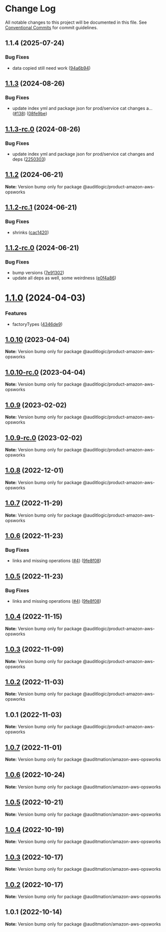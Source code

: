 # Change Log

All notable changes to this project will be documented in this file.
See [Conventional Commits](https://conventionalcommits.org) for commit guidelines.

## 1.1.4 (2025-07-24)


### Bug Fixes

* data copied still need work ([94a6b94](https://github.com/zerobias-org/product/commit/94a6b942fb0516367548599d739529536132755a))





## [1.1.3](https://github.com/auditlogic/product/compare/@auditlogic/product-amazon-aws-opsworks@1.1.2...@auditlogic/product-amazon-aws-opsworks@1.1.3) (2024-08-26)


### Bug Fixes

* update index yml and package json for prod/service cat changes a… ([#138](https://github.com/auditlogic/product/issues/138)) ([08fe9be](https://github.com/auditlogic/product/commit/08fe9beb1c8457462a19bc69caa02e6212d97e1a))





## [1.1.3-rc.0](https://github.com/auditlogic/product/compare/@auditlogic/product-amazon-aws-opsworks@1.1.2...@auditlogic/product-amazon-aws-opsworks@1.1.3-rc.0) (2024-08-26)


### Bug Fixes

* update index yml and package json for prod/service cat changes and deps ([2250303](https://github.com/auditlogic/product/commit/225030363a363608240135b7ebed386b28f01e4b))





## [1.1.2](https://github.com/auditlogic/product/compare/@auditlogic/product-amazon-aws-opsworks@1.1.2-rc.1...@auditlogic/product-amazon-aws-opsworks@1.1.2) (2024-06-21)

**Note:** Version bump only for package @auditlogic/product-amazon-aws-opsworks





## [1.1.2-rc.1](https://github.com/auditlogic/product/compare/@auditlogic/product-amazon-aws-opsworks@1.1.2-rc.0...@auditlogic/product-amazon-aws-opsworks@1.1.2-rc.1) (2024-06-21)


### Bug Fixes

* shrinks ([cac1420](https://github.com/auditlogic/product/commit/cac14200fefcd8183ab69fe89a47bd3f70f563e9))





## [1.1.2-rc.0](https://github.com/auditlogic/product/compare/@auditlogic/product-amazon-aws-opsworks@1.1.0...@auditlogic/product-amazon-aws-opsworks@1.1.2-rc.0) (2024-06-21)


### Bug Fixes

* bump versions ([7e91302](https://github.com/auditlogic/product/commit/7e913023b8b312150ed7762c32fbbe616be71de5))
* update all deps as well, some weirdness ([e0f4a86](https://github.com/auditlogic/product/commit/e0f4a864714e2d3de6bbf3da014d5312fe53be2f))





# [1.1.0](https://github.com/auditlogic/product/compare/@auditlogic/product-amazon-aws-opsworks@1.0.10...@auditlogic/product-amazon-aws-opsworks@1.1.0) (2024-04-03)


### Features

* factoryTypes ([4346de9](https://github.com/auditlogic/product/commit/4346de92693aee892fccf725338ffc7b80ab182b))





## [1.0.10](https://github.com/auditlogic/product/compare/@auditlogic/product-amazon-aws-opsworks@1.0.9...@auditlogic/product-amazon-aws-opsworks@1.0.10) (2023-04-04)

**Note:** Version bump only for package @auditlogic/product-amazon-aws-opsworks





## [1.0.10-rc.0](https://github.com/auditlogic/product/compare/@auditlogic/product-amazon-aws-opsworks@1.0.9...@auditlogic/product-amazon-aws-opsworks@1.0.10-rc.0) (2023-04-04)

**Note:** Version bump only for package @auditlogic/product-amazon-aws-opsworks





## [1.0.9](https://github.com/auditlogic/product/compare/@auditlogic/product-amazon-aws-opsworks@1.0.8...@auditlogic/product-amazon-aws-opsworks@1.0.9) (2023-02-02)

**Note:** Version bump only for package @auditlogic/product-amazon-aws-opsworks





## [1.0.9-rc.0](https://github.com/auditlogic/product/compare/@auditlogic/product-amazon-aws-opsworks@1.0.8...@auditlogic/product-amazon-aws-opsworks@1.0.9-rc.0) (2023-02-02)

**Note:** Version bump only for package @auditlogic/product-amazon-aws-opsworks





## [1.0.8](https://github.com/auditlogic/product/compare/@auditlogic/product-amazon-aws-opsworks@1.0.7...@auditlogic/product-amazon-aws-opsworks@1.0.8) (2022-12-01)

**Note:** Version bump only for package @auditlogic/product-amazon-aws-opsworks





## [1.0.7](https://github.com/auditlogic/product/compare/@auditlogic/product-amazon-aws-opsworks@1.0.6...@auditlogic/product-amazon-aws-opsworks@1.0.7) (2022-11-29)

**Note:** Version bump only for package @auditlogic/product-amazon-aws-opsworks





## [1.0.6](https://github.com/auditlogic/product/compare/@auditlogic/product-amazon-aws-opsworks@1.0.4...@auditlogic/product-amazon-aws-opsworks@1.0.6) (2022-11-23)


### Bug Fixes

* links and missing operations ([#4](https://github.com/auditlogic/product/issues/4)) ([9fe8f08](https://github.com/auditlogic/product/commit/9fe8f08fe7c57fdb79f991ac35bd6ac2e7dcad38))





## [1.0.5](https://github.com/auditlogic/product/compare/@auditlogic/product-amazon-aws-opsworks@1.0.4...@auditlogic/product-amazon-aws-opsworks@1.0.5) (2022-11-23)


### Bug Fixes

* links and missing operations ([#4](https://github.com/auditlogic/product/issues/4)) ([9fe8f08](https://github.com/auditlogic/product/commit/9fe8f08fe7c57fdb79f991ac35bd6ac2e7dcad38))





## [1.0.4](https://github.com/auditlogic/product/compare/@auditlogic/product-amazon-aws-opsworks@1.0.3...@auditlogic/product-amazon-aws-opsworks@1.0.4) (2022-11-15)

**Note:** Version bump only for package @auditlogic/product-amazon-aws-opsworks





## [1.0.3](https://github.com/auditlogic/product/compare/@auditlogic/product-amazon-aws-opsworks@1.0.2...@auditlogic/product-amazon-aws-opsworks@1.0.3) (2022-11-09)

**Note:** Version bump only for package @auditlogic/product-amazon-aws-opsworks





## [1.0.2](https://github.com/auditlogic/product/compare/@auditlogic/product-amazon-aws-opsworks@1.0.1...@auditlogic/product-amazon-aws-opsworks@1.0.2) (2022-11-03)

**Note:** Version bump only for package @auditlogic/product-amazon-aws-opsworks





## 1.0.1 (2022-11-03)

**Note:** Version bump only for package @auditlogic/product-amazon-aws-opsworks





## [1.0.7](https://github.com/auditmation/store-content/compare/@auditmation/amazon-aws-opsworks@1.0.6...@auditmation/amazon-aws-opsworks@1.0.7) (2022-11-01)

**Note:** Version bump only for package @auditmation/amazon-aws-opsworks





## [1.0.6](https://github.com/auditmation/store-content/compare/@auditmation/amazon-aws-opsworks@1.0.5...@auditmation/amazon-aws-opsworks@1.0.6) (2022-10-24)

**Note:** Version bump only for package @auditmation/amazon-aws-opsworks





## [1.0.5](https://github.com/auditmation/store-content/compare/@auditmation/amazon-aws-opsworks@1.0.4...@auditmation/amazon-aws-opsworks@1.0.5) (2022-10-21)

**Note:** Version bump only for package @auditmation/amazon-aws-opsworks





## [1.0.4](https://github.com/auditmation/store-content/compare/@auditmation/amazon-aws-opsworks@1.0.3...@auditmation/amazon-aws-opsworks@1.0.4) (2022-10-19)

**Note:** Version bump only for package @auditmation/amazon-aws-opsworks





## [1.0.3](https://github.com/auditmation/store-content/compare/@auditmation/amazon-aws-opsworks@1.0.2...@auditmation/amazon-aws-opsworks@1.0.3) (2022-10-17)

**Note:** Version bump only for package @auditmation/amazon-aws-opsworks





## [1.0.2](https://github.com/auditmation/store-content/compare/@auditmation/amazon-aws-opsworks@1.0.1...@auditmation/amazon-aws-opsworks@1.0.2) (2022-10-17)

**Note:** Version bump only for package @auditmation/amazon-aws-opsworks





## 1.0.1 (2022-10-14)

**Note:** Version bump only for package @auditmation/amazon-aws-opsworks
